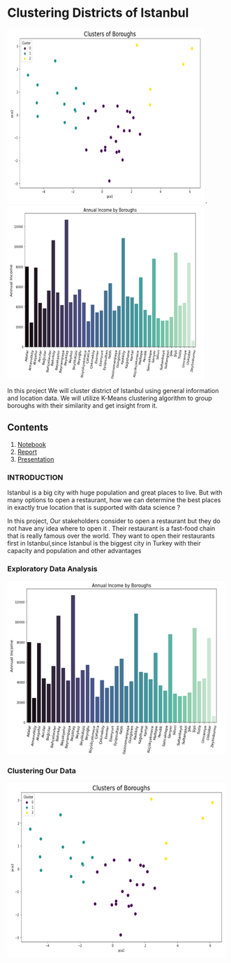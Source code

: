 
# Clustering Districts of Istanbul
<p float="left">
  <img src="https://github.com/ugursavci/Clustering-Districts-of-Istanbul/blob/main/images/2.png" width="450" height ='400' />
  .
  <img src="https://github.com/ugursavci/Clustering-Districts-of-Istanbul/blob/main/images/1.png" width="450" height ='400' /> 
</p>

  In this project We will cluster district of Istanbul using general information and location data.
We will utilize K-Means clustering algorithm to group boroughs with their similarity and get insight from it.




## Contents
1. [Notebook](https://github.com/ugursavci/Clustering-Districts-of-Istanbul/blob/main/Clustering%20of%20Districts.ipynb)
2. [Report](https://github.com/ugursavci/Clustering-Districts-of-Istanbul/blob/main/Report.pdf)
3. [Presentation](https://github.com/ugursavci/Clustering-Districts-of-Istanbul/blob/main/Presentation.pdf)

### INTRODUCTION

 <p>     Istanbul is a big city with huge population and great places to live. But with many options to open a 
restaurant, how we can determine the best places  in exactly true location that is 
supported with data science ? </p>

 <p> In this project, Our stakeholders consider to open a restaurant but they do not have any idea where to
open it . Their restaurant is a fast-food chain that is really famous over the world. They want to open
their restaurants first in Istanbul,since Istanbul is the biggest city in Turkey with their capacity and
population and other advantages </p>

### Exploratory Data Analysis 
<img src=https://github.com/ugursavci/Clustering-Districts-of-Istanbul/blob/main/images/1.png alt = 'Resim1' width = '500' height = '400'>

### Clustering Our Data

<img src=https://github.com/ugursavci/Clustering-Districts-of-Istanbul/blob/main/images/2.png alt='Resim2' width= '500' height ='400' align = 'middle'>
